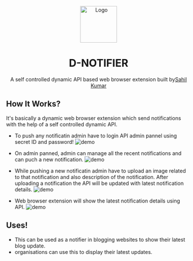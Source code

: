 <div align="center">
  <img alt="Logo" src="https://cdn.discordapp.com/attachments/864941867220074497/928260791856160828/logo.png" width="100" />
</div>
<h1 align="center">
  D-NOTIFIER
</h1>
<p align="center">A self controlled dynamic API based web browser extension</a> built by<a href="https://mrsahil.in/" target="_blank">Sahil Kumar</a>
</p>

## How It Works?
It's basically a dynamic web browser extension which send notifications with the help of a self controlled dynamic API.

- To push any notificatin admin have to login API admin pannel using secret ID and password!
![demo](https://cdn.discordapp.com/attachments/864941867220074497/928260852568690688/api-admin-pannel.jpg)

- On admin panned, admin can manage all the recent notifications and can puch a new notification.
![demo](https://cdn.discordapp.com/attachments/864941867220074497/928260852291883078/admin-pannel.jpg)

- While pushing a new notificatin admin have to upload an image related to that notification and also description of the notification. After uploading a notification the API will be updated with latest notification details.
![demo](https://cdn.discordapp.com/attachments/864941867220074497/928260851918569502/add-notification.jpg)

- Web browser extension will show the latest notification details using API.
![demo](https://cdn.discordapp.com/attachments/864941867220074497/928260852811964466/extension.jpg)

## Uses!
- This can be used as a notifier in blogging websites to show their latest blog update.
- organisations can use this to display their latest updates.
